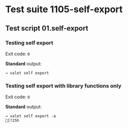 # Test suite 1105-self-export

## Test script 01.self-export

### Testing self export

Exit code: `0`

**Standard** output:

```plaintext
→ valet self export
```

### Testing self export with library functions only

Exit code: `0`

**Standard** output:

```plaintext
→ valet self export -a
[?25h
```

